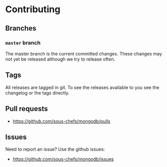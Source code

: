 # Contributing

## Branches

### `master` branch

The master branch is the current committed changes. These changes may not yet be released although we try to release often.

## Tags

All releases are tagged in git. To see the releases available to you see the changelog or the tags directly.

## Pull requests

- <https://github.com/sous-chefs/mongodb/pulls>

## Issues

Need to report an issue? Use the github issues:

- <https://github.com/sous-chefs/mongodb/issues>
